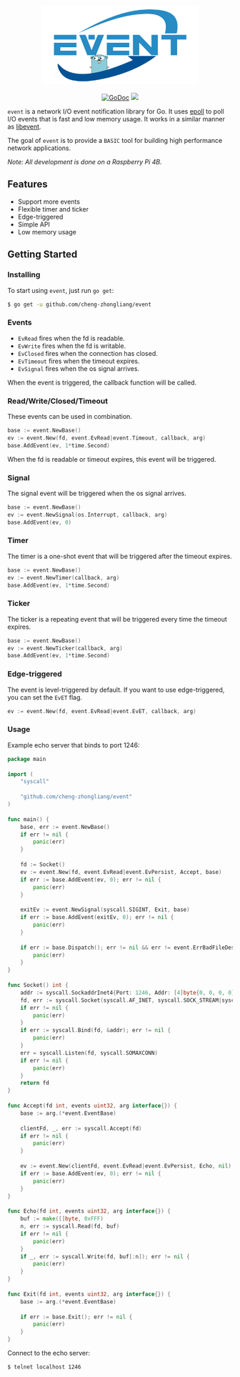 <p align="center">
<img 
    src="logo.png" 
    width="350" height="175" border="0" alt="event">
<br><br>
<a href="https://godoc.org/github.com/cheng-zhongliang/event"><img src="https://img.shields.io/badge/go-reference-blue" alt="GoDoc"></a>
<a href="https://github.com/cheng-zhongliang/event/blob/master/LICENSE"><img src="https://img.shields.io/badge/license-BSD--3--Clause-brightgreen"></a>
</p>

`event` is a network I/O event notification library for Go. It uses [epoll](https://en.wikipedia.org/wiki/Epoll) to poll I/O events that is fast and low memory usage. It works in a similar manner as [libevent](https://github.com/libevent/libevent).

The goal of `event` is to provide a `BASIC` tool for building high performance network applications.

*Note: All development is done on a Raspberry Pi 4B.*

## Features

- Support more events
- Flexible timer and ticker
- Edge-triggered
- Simple API
- Low memory usage

## Getting Started

### Installing
To start using `event`, just run `go get`:

```sh
$ go get -u github.com/cheng-zhongliang/event
```

### Events

- `EvRead` fires when the fd is readable.
- `EvWrite` fires when the fd is writable.
- `EvClosed` fires when the connection has closed.
- `EvTimeout` fires when the timeout expires.
- `EvSignal` fires when the os signal arrives.

When the event is triggered, the callback function will be called.

### Read/Write/Closed/Timeout

These events can be used in combination.

```go
base := event.NewBase()
ev := event.New(fd, event.EvRead|event.Timeout, callback, arg)
base.AddEvent(ev, 1*time.Second)
```

When the fd is readable or timeout expires, this event will be triggered.

### Signal

The signal event will be triggered when the os signal arrives.

```go
base := event.NewBase()
ev := event.NewSignal(os.Interrupt, callback, arg)
base.AddEvent(ev, 0)
```

### Timer

The timer is a one-shot event that will be triggered after the timeout expires.

```go
base := event.NewBase()
ev := event.NewTimer(callback, arg)
base.AddEvent(ev, 1*time.Second)
```

### Ticker

The ticker is a repeating event that will be triggered every time the timeout expires.

```go
base := event.NewBase()
ev := event.NewTicker(callback, arg)
base.AddEvent(ev, 1*time.Second)
```

### Edge-triggered

The event is level-triggered by default. If you want to use edge-triggered, you can set the `EvET` flag.

```go
ev := event.New(fd, event.EvRead|event.EvET, callback, arg)
```

### Usage

Example echo server that binds to port 1246:

```go
package main

import (
	"syscall"

	"github.com/cheng-zhongliang/event"
)

func main() {
	base, err := event.NewBase()
	if err != nil {
		panic(err)
	}

	fd := Socket()
	ev := event.New(fd, event.EvRead|event.EvPersist, Accept, base)
	if err := base.AddEvent(ev, 0); err != nil {
		panic(err)
	}

	exitEv := event.NewSignal(syscall.SIGINT, Exit, base)
	if err := base.AddEvent(exitEv, 0); err != nil {
		panic(err)
	}

	if err := base.Dispatch(); err != nil && err != event.ErrBadFileDescriptor {
		panic(err)
	}
}

func Socket() int {
	addr := syscall.SockaddrInet4{Port: 1246, Addr: [4]byte{0, 0, 0, 0}}
	fd, err := syscall.Socket(syscall.AF_INET, syscall.SOCK_STREAM|syscall.SOCK_NONBLOCK, syscall.IPPROTO_TCP)
	if err != nil {
		panic(err)
	}
	if err := syscall.Bind(fd, &addr); err != nil {
		panic(err)
	}
	err = syscall.Listen(fd, syscall.SOMAXCONN)
	if err != nil {
		panic(err)
	}
	return fd
}

func Accept(fd int, events uint32, arg interface{}) {
	base := arg.(*event.EventBase)

	clientFd, _, err := syscall.Accept(fd)
	if err != nil {
		panic(err)
	}

	ev := event.New(clientFd, event.EvRead|event.EvPersist, Echo, nil)
	if err := base.AddEvent(ev, 0); err != nil {
		panic(err)
	}
}

func Echo(fd int, events uint32, arg interface{}) {
	buf := make([]byte, 0xFFF)
	n, err := syscall.Read(fd, buf)
	if err != nil {
		panic(err)
	}
	if _, err := syscall.Write(fd, buf[:n]); err != nil {
		panic(err)
	}
}

func Exit(fd int, events uint32, arg interface{}) {
	base := arg.(*event.EventBase)

	if err := base.Exit(); err != nil {
		panic(err)
	}
}
```

Connect to the echo server:

```sh
$ telnet localhost 1246
```
